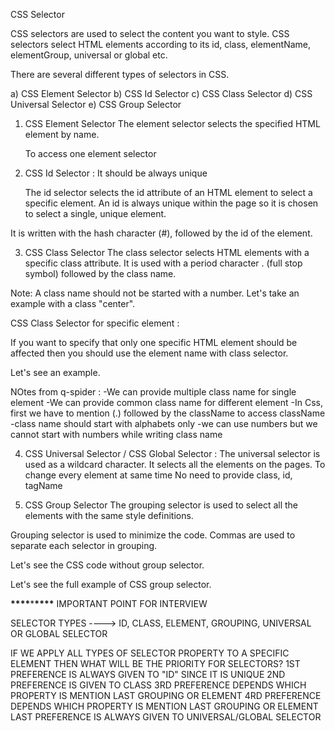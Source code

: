 CSS Selector

CSS selectors are used to select the content you want to style. CSS selectors select HTML elements according to its id, class, elementName, elementGroup, universal or global etc.

There are several different types of selectors in CSS.

a) CSS Element Selector
b) CSS Id Selector
c) CSS Class Selector
d) CSS Universal Selector
e) CSS Group Selector

1. CSS Element Selector
   The element selector selects the specified HTML element by name.

   To access one element selector

<!-- <!DOCTYPE html>
<html>
<head>
<style>
p{
    text-align: center;
    color: blue;
}
</style>
</head>
<body>
<p>This style will be applied on every paragraph.</p>
<p id="para1">Me too!</p>
<p>And me!</p>
</body>
</html> -->

2. CSS Id Selector :
   It should be always unique

   The id selector selects the id attribute of an HTML element to select a specific element. An id is always unique within the page so it is chosen to select a single, unique element.

It is written with the hash character (#), followed by the id of the element.

<!-- <!DOCTYPE html>
<html>
<head>
<style>
# para1 {
    text-align: center;
    color: blue;
}
</style>
</head>
<body>
<p id="para1">Hello Javatpoint.com</p>
<p>This paragraph will not be affected.</p>
</body>
</html> -->

3. CSS Class Selector
   The class selector selects HTML elements with a specific class attribute. It is used with a period character . (full stop symbol) followed by the class name.

Note: A class name should not be started with a number.
Let's take an example with a class "center".

<!-- <!DOCTYPE html>
<html>
<head>
<style>
.center {
    text-align: center;
    color: blue;
}
</style>
</head>
<body>
<h1 class="center">This heading is blue and center-aligned.</h1>
<p class="center">This paragraph is blue and center-aligned.</p>
</body>
</html>   -->

CSS Class Selector for specific element :

If you want to specify that only one specific HTML element should be affected then you should use the element name with class selector.

Let's see an example.

<!-- <!DOCTYPE html>
<html>
<head>
<style>
p.center {
    text-align: center;
    color: blue;
}
</style>
</head>
<body>
<h1 class="center">This heading is not affected</h1>
<p class="center">This paragraph is blue and center-aligned.</p>
</body>
</html> -->

NOtes from q-spider :
-We can provide multiple class name for single element
-We can provide common class name for different element
-In Css, first we have to mention (.) followed by the className to access className
-class name should start with alphabets only
-we can use numbers but we cannot start with numbers while writing class name

4. CSS Universal Selector / CSS Global Selector :
   The universal selector is used as a wildcard character. It selects all the elements on the pages.
   To change every element at same time
   No need to provide class, id, tagName

<!-- <!DOCTYPE html>
<html>
<head>
<style>
* {
   color: green;
   font-size: 20px;
}
</style>
</head>
<body>
<h2>This is heading</h2>
<p>This style will be applied on every paragraph.</p>
<p id="para1">Me too!</p>
<p>And me!</p>
</body>
</html> -->

5. CSS Group Selector
   The grouping selector is used to select all the elements with the same style definitions.

Grouping selector is used to minimize the code. Commas are used to separate each selector in grouping.

Let's see the CSS code without group selector.

<!-- h1 {
 text-align: center;
 color: blue;
}
h2 {
 text-align: center;
 color: blue;
}
p {
 text-align: center;
 color: blue;
}
As you can see, you need to define CSS properties for all the elements. It can be grouped in following ways:

h1,h2,p {
 text-align: center;
 color: blue;
}   -->

Let's see the full example of CSS group selector.

<!-- <!DOCTYPE html>
<html>
<head>
<style>
h1, h2, p {
    text-align: center;
    color: blue;
}
</style>
</head>
<body>
<h1>Hello Javatpoint.com</h1>
<h2>Hello Javatpoint.com (In smaller font)</h2>
<p>This is a paragraph.</p>
</body>
</html>   -->

**\*\*\*\***\***\*\*\*\*** IMPORTANT POINT FOR INTERVIEW

SELECTOR TYPES ----> ID, CLASS, ELEMENT, GROUPING, UNIVERSAL OR GLOBAL SELECTOR

IF WE APPLY ALL TYPES OF SELECTOR PROPERTY TO A SPECIFIC ELEMENT THEN WHAT WILL BE THE PRIORITY FOR SELECTORS?
1ST PREFERENCE IS ALWAYS GIVEN TO "ID" SINCE IT IS UNIQUE
2ND PREFERENCE IS GIVEN TO CLASS
3RD PREFERENCE DEPENDS WHICH PROPERTY IS MENTION LAST GROUPING OR ELEMENT
4RD PREFERENCE DEPENDS WHICH PROPERTY IS MENTION LAST GROUPING OR ELEMENT
LAST PREFERENCE IS ALWAYS GIVEN TO UNIVERSAL/GLOBAL SELECTOR
